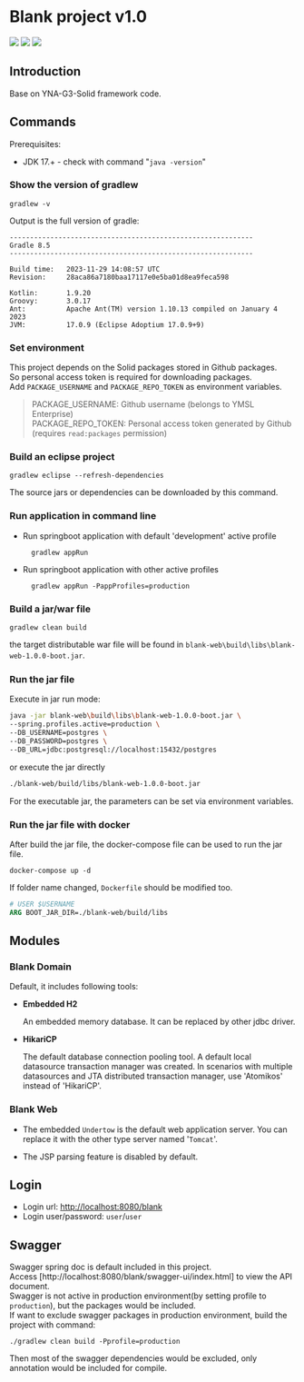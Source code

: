 Blank project v1.0
===
![][bg-jdk] ![][bg-springboot] ![][bg-gradle]

## Introduction
 Base on YNA-G3-Solid framework code.

## Commands

Prerequisites:

- JDK 17.+ - check with command "`java -version`"

### Show the version of gradlew

```shell 
gradlew -v
```
Output is the full version of gradle:

```text
------------------------------------------------------------
Gradle 8.5
------------------------------------------------------------

Build time:   2023-11-29 14:08:57 UTC
Revision:     28aca86a7180baa17117e0e5ba01d8ea9feca598

Kotlin:       1.9.20
Groovy:       3.0.17
Ant:          Apache Ant(TM) version 1.10.13 compiled on January 4 2023
JVM:          17.0.9 (Eclipse Adoptium 17.0.9+9)
```

### Set environment
This project depends on the Solid packages stored in Github packages.    
So personal access token is required for downloading packages.  
Add ```PACKAGE_USERNAME``` and ```PACKAGE_REPO_TOKEN``` as environment variables.  
> PACKAGE_USERNAME: Github username (belongs to YMSL Enterprise)  
> PACKAGE_REPO_TOKEN: Personal access token generated by Github (requires ```read:packages``` permission)

### Build an eclipse project

```shell
gradlew eclipse --refresh-dependencies
```
The source jars or dependencies can be downloaded by this command.  

### Run application in command line

- Run springboot application with default 'development' active profile

   ```shell
     gradlew appRun
   ```
- Run springboot application with other active profiles

   ```shell
     gradlew appRun -PappProfiles=production
   ```

### Build a jar/war file 

```shell
gradlew clean build
``` 

the target distributable war file will be found in `blank-web\build\libs\blank-web-1.0.0-boot.jar`.　　

### Run the jar file
Execute in jar run mode:

```bash
java -jar blank-web\build\libs\blank-web-1.0.0-boot.jar \ 
--spring.profiles.active=production \
--DB_USERNAME=postgres \
--DB_PASSWORD=postgres \
--DB_URL=jdbc:postgresql://localhost:15432/postgres
```
or execute the jar directly
``` bash
./blank-web/build/libs/blank-web-1.0.0-boot.jar
```
For the executable jar, the parameters can be set via environment variables.  

### Run the jar file with docker
After build the jar file, the docker-compose file can be used to run the jar file.  
```shell
docker-compose up -d
```
If folder name changed, `Dockerfile` should be modified too.  
``` Dockerfile
# USER $USERNAME
ARG BOOT_JAR_DIR=./blank-web/build/libs
```

## Modules 

### Blank Domain

Default, it includes following tools:

- **Embedded H2**
    
    An embedded memory database. It can be replaced by other jdbc driver.

- **HikariCP**

    The default database connection pooling tool. A default local datasource transaction manager
    was created. 
    In scenarios with multiple datasources and JTA distributed transaction manager, use 'Atomikos' instead of 'HikariCP'.

### Blank Web

- The embedded `Undertow` is the default web application server. You can
replace it with the other type server named '`Tomcat`'. 

- The JSP parsing feature is disabled by default.

## Login  
- Login url: [http://localhost:8080/blank](http://localhost:8080/blank)
- Login user/password: `user`/`user`

## Swagger
Swagger spring doc is default included in this project.  
Access [http://localhost:8080/blank/swagger-ui/index.html] to view the API document.  
Swagger is not active in production environment(by setting profile to `production`), but the packages would be included.  
If want to exclude swagger packages in production environment, build the project with command:  
```shell
./gradlew clean build -Pprofile=production
```
Then most of the swagger dependencies would be excluded, only annotation would be included for compile.  

[bg-jdk]: https://img.shields.io/badge/jdk-17-brightgreen.svg?style=flat&logo=java&color=information&labelColor=important
[bg-gradle]: https://img.shields.io/badge/gradle-8.4-information.svg?labelColor=blue
[bg-springboot]: https://img.shields.io/badge/springboot-3.2.0-information.svg?labelColor=9cf
